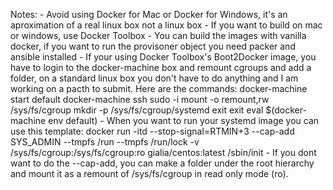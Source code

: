 


Notes:
	- Avoid using Docker for Mac or Docker for Windows, it's an aproximation of a real linux box not a linux box
	- If you want to build on mac or windows, use Docker Toolbox
	- You can build the images with vanilla docker, if you want to run the provisoner object you need packer and ansible installed
	- If your using Docker Toolbox's Boot2Docker image, you have to login to the docker-machine box and remount cgroups and add a folder, on a standard linux box you don't have to do anything and I am working on a pacth to submit.
	  Here are the commands:
	  	docker-machine start default
	  	docker-machine ssh
		sudo -i
		mount -o remount,rw /sys/fs/cgroup
		mkdir -p /sys/fs/cgroup/systemd
		exit
		exit
		eval $(docker-machine env default)
	- When you want to run your systemd image you can use this template:
		docker run -itd --stop-signal=RTMIN+3 --cap-add SYS_ADMIN --tmpfs /run --tmpfs /run/lock -v /sys/fs/cgroup:/sys/fs/cgroup:ro gialia/centos:latest /sbin/init
	- If you dont want to do the --cap-add, you can make a folder under the root hierarchy and mount it as a remount of /sys/fs/cgroup in read only mode (ro). 

